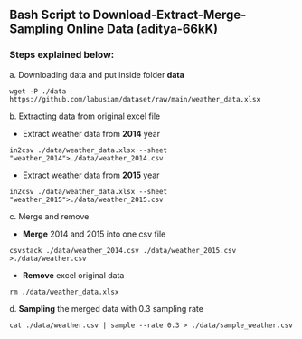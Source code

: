 ## Bash Script to Download-Extract-Merge-Sampling Online Data (aditya-66kK)

### Steps explained below:

a. Downloading data and put inside folder **data**
```
wget -P ./data https://github.com/labusiam/dataset/raw/main/weather_data.xlsx
```


b. Extracting data from original excel file

- Extract weather data from **2014** year
```
in2csv ./data/weather_data.xlsx --sheet "weather_2014">./data/weather_2014.csv
```

- Extract weather data from **2015** year
```
in2csv ./data/weather_data.xlsx --sheet "weather_2015">./data/weather_2015.csv
```

c. Merge and remove
- **Merge** 2014 and 2015 into one csv file
```
csvstack ./data/weather_2014.csv ./data/weather_2015.csv >./data/weather.csv
```
- **Remove** excel original data
```
rm ./data/weather_data.xlsx
```

d. **Sampling** the merged data with 0.3 sampling rate
```
cat ./data/weather.csv | sample --rate 0.3 > ./data/sample_weather.csv
```
